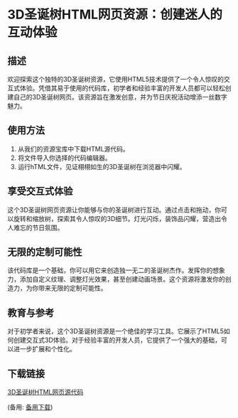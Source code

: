  # 3D圣诞树HTML网页资源：创建迷人的互动体验

 ## 描述

 欢迎探索这个独特的3D圣诞树资源，它使用HTML5技术提供了一个令人惊叹的交互式体验。凭借其易于使用的代码库，初学者和经验丰富的开发人员都可以轻松创建自己的3D圣诞树网页。该资源旨在激发创意，并为节日庆祝活动增添一丝数字魅力。

 ## 使用方法

 1. 从我们的资源宝库中下载HTML源代码。
 2. 将文件导入你选择的代码编辑器。
 3. 运行hTML文件，见证栩栩如生的3D圣诞树在浏览器中闪耀。

 ## 享受交互式体验

 这个3D圣诞树网页资源让你能够与你的圣诞树进行互动。通过点击和拖动，你可以旋转和缩放树，探索其令人惊叹的3D细节。灯光闪烁，装饰品闪耀，营造出令人难忘的节日氛围。

 ## 无限的定制可能性

 该代码库是一个基础，你可以用它来创造独一无二的圣诞树杰作。发挥你的想象力，添加自定义纹理、调整灯光效果，甚至创建动画场景。这个资源将激发你的创造力，为你带来无限的定制可能性。

 ## 教育与参考

 对于初学者来说，这个3D圣诞树资源是一个绝佳的学习工具。它展示了HTML5如何创建交互式3D体验。对于经验丰富的开发人员，它提供了一个强大的基础，可以进一步扩展和个性化。

 ## 下载链接
 [3D圣诞树HTML网页源代码](https://pan.quark.cn/s/e4e981f6edb9) 

 (备用: [备用下载](https://pan.baidu.com/s/1RU2Lj7B2k1XA7tceL2AycA?pwd=1234))
